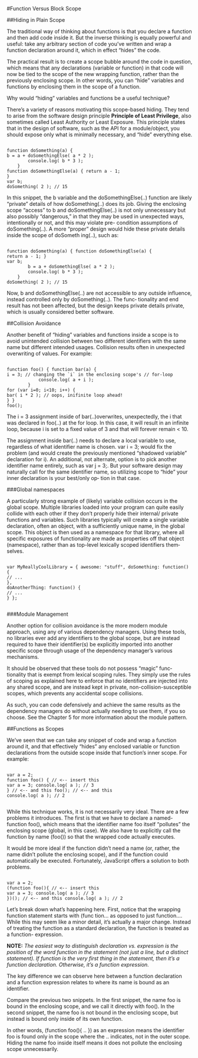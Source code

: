 #Function Versus Block Scope

##Hiding in Plain Scope

The traditional way of thinking about functions is that you declare a function and then add code inside it. But the inverse thinking is equally powerful and useful: take any arbitrary section of code you’ve written and wrap a function declaration around it, which in effect “hides” the code.

The practical result is to create a scope bubble around the code in question, which means that any declarations (variable or function) in that code will now be tied to the scope of the new wrapping function, rather than the previously enclosing scope. In other words, you can
“hide” variables and functions by enclosing them in the scope of a function.

Why would “hiding” variables and functions be a useful technique?

There’s a variety of reasons motivating this scope-based hiding. They tend to arise from the software design principle **Principle of Least Privilege**, also sometimes called Least Authority or Least Exposure. This principle states that in the design of software, such as the API for a module/object, you should expose only what is minimally necessary, and “hide” everything else.

```JS

function doSomething(a) {
b = a + doSomethingElse( a * 2 );
        console.log( b * 3 );
    }
function doSomethingElse(a) { return a - 1;
}
var b;
doSomething( 2 ); // 15

```

In this snippet, the b variable and the doSomethingElse(..) function are likely “private” details of how doSomething(..) does its job. Giving the enclosing scope “access” to b and doSomethingElse(..) is not only unnecessary but also possibly “dangerous,” in that they may be used in unexpected ways, intentionally or not, and this may violate pre- condition assumptions of doSomething(..). A more “proper” design would hide these private details inside the scope of doSometh ing(..), such as:

```JS

function doSomething(a) { function doSomethingElse(a) {
return a - 1; }
var b;
        b = a + doSomethingElse( a * 2 );
        console.log( b * 3 );
    }
doSomething( 2 ); // 15

```

Now, b and doSomethingElse(..) are not accessible to any outside influence, instead controlled only by doSomething(..). The func‐ tionality and end result has not been affected, but the design keeps private details private, which is usually considered better software.

##Collision Avoidance

Another benefit of “hiding” variables and functions inside a scope is to avoid unintended collision between two different identifiers with the same name but different intended usages. Collision results often in unexpected overwriting of values.
For example:

```JS

function foo() { function bar(a) {
i = 3; // changing the `i` in the enclosing scope's // for-loop
            console.log( a + i );
        }
for (var i=0; i<10; i++) {
bar( i * 2 ); // oops, inifinite loop ahead!
} }
foo();

```
The i = 3 assignment inside of bar(..)overwrites, unexpectedly, the i that was declared in foo(..) at the for loop. In this case, it will result in an infinite loop, because i is set to a fixed value of 3 and that will forever remain < 10.

The assignment inside bar(..) needs to declare a local variable to use, regardless of what identifier name is chosen. var i = 3; would fix the problem (and would create the previously mentioned “shadowed variable” declaration for i). An additional, not alternate, option is to pick another identifier name entirely, such as var j = 3;. But your software design may naturally call for the same identifier name, so utilizing scope to “hide” your inner declaration is your best/only op‐ tion in that case.

###Global namespaces

A particularly strong example of (likely) variable collision occurs in the global scope. Multiple libraries loaded into your program can quite easily collide with each other if they don’t properly hide their internal/ private functions and variables.
Such libraries typically will create a single variable declaration, often an object, with a sufficiently unique name, in the global scope. This object is then used as a namespace for that library, where all specific exposures of functionality are made as properties off that object (namespace), rather than as top-level lexically scoped identifiers them‐ selves.

```JS

var MyReallyCoolLibrary = { awesome: "stuff", doSomething: function() {
// ...
},
doAnotherThing: function() {
// ...
} };


```
###Module Management

Another option for collision avoidance is the more modern module approach, using any of various dependency managers. Using these tools, no libraries ever add any identifiers to the global scope, but are instead required to have their identifier(s) be explicitly imported into another specific scope through usage of the dependency manager’s various mechanisms.

It should be observed that these tools do not possess “magic” func‐ tionality that is exempt from lexical scoping rules. They simply use the rules of scoping as explained here to enforce that no identifiers are injected into any shared scope, and are instead kept in private, non-collision-susceptible scopes, which prevents any accidental scope collisions.

As such, you can code defensively and achieve the same results as the dependency managers do without actually needing to use them, if you so choose. See the Chapter 5 for more information about the module pattern.

##Functions as Scopes

We’ve seen that we can take any snippet of code and wrap a function around it, and that effectively “hides” any enclosed variable or function declarations from the outside scope inside that function’s inner scope.
For example:

```JS

var a = 2;
function foo() { // <-- insert this
var a = 3; console.log( a ); // 3
} // <-- and this foo(); // <-- and this
console.log( a ); // 2


```

While this technique works, it is not necessarily very ideal. There are a few problems it introduces. The first is that we have to declare a named-function foo(), which means that the identifier name foo itself “pollutes” the enclosing scope (global, in this case). We also have to explicitly call the function by name (foo()) so that the wrapped code actually executes.

It would be more ideal if the function didn’t need a name (or, rather, the name didn’t pollute the enclosing scope), and if the function could automatically be executed.
Fortunately, JavaScript offers a solution to both problems.

```JS

var a = 2;
(function foo(){ // <-- insert this
var a = 3; console.log( a ); // 3 
})(); // <-- and this console.log( a ); // 2

```
Let’s break down what’s happening here.
First, notice that the wrapping function statement starts with (func tion... as opposed to just function.... While this may seem like a minor detail, it’s actually a major change. Instead of treating the function as a standard declaration, the function is treated as a function- expression.

**NOTE:**
*The easiest way to distinguish declaration vs. expression is the position of the word function in the statement (not just a line, but a distinct statement). If function is the very first thing in the statement, then it’s a function declaration. Otherwise, it’s a function expression.*

The key difference we can observe here between a function declaration and a function expression relates to where its name is bound as an identifier.

Compare the previous two snippets. In the first snippet, the name foo is bound in the enclosing scope, and we call it directly with foo(). In the second snippet, the name foo is not bound in the enclosing scope, but instead is bound only inside of its own function.

In other words, (function foo(){ .. }) as an expression means the identifier foo is found only in the scope where the .. indicates, not in the outer scope. Hiding the name foo inside itself means it does not pollute the enclosing scope unnecessarily.






